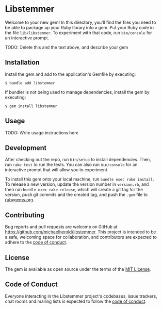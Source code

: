 # Libstemmer

Welcome to your new gem! In this directory, you'll find the files you need to be able to package up your Ruby library into a gem. Put your Ruby code in the file `lib/libstemmer`. To experiment with that code, run `bin/console` for an interactive prompt.

TODO: Delete this and the text above, and describe your gem

## Installation

Install the gem and add to the application's Gemfile by executing:

    $ bundle add libstemmer

If bundler is not being used to manage dependencies, install the gem by executing:

    $ gem install libstemmer

## Usage

TODO: Write usage instructions here

## Development

After checking out the repo, run `bin/setup` to install dependencies. Then, run `rake test` to run the tests. You can also run `bin/console` for an interactive prompt that will allow you to experiment.

To install this gem onto your local machine, run `bundle exec rake install`. To release a new version, update the version number in `version.rb`, and then run `bundle exec rake release`, which will create a git tag for the version, push git commits and the created tag, and push the `.gem` file to [rubygems.org](https://rubygems.org).

## Contributing

Bug reports and pull requests are welcome on GitHub at https://github.com/michaelherold/libstemmer. This project is intended to be a safe, welcoming space for collaboration, and contributors are expected to adhere to the [code of conduct](https://github.com/michaelherold/libstemmer/blob/main/CODE_OF_CONDUCT.md).

## License

The gem is available as open source under the terms of the [MIT License](https://opensource.org/licenses/MIT).

## Code of Conduct

Everyone interacting in the Libstemmer project's codebases, issue trackers, chat rooms and mailing lists is expected to follow the [code of conduct](https://github.com/michaelherold/libstemmer/blob/main/CODE_OF_CONDUCT.md).
